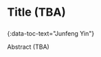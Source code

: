 <h3 id="yin" style="text-align: left;font-size:26px !important;">Title (TBA)</h3>
{:data-toc-text="Junfeng Yin"}

Abstract (TBA)
